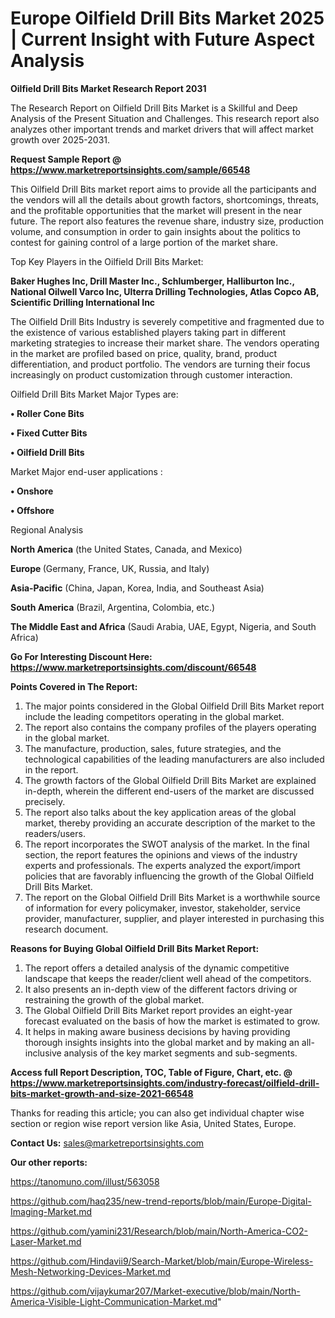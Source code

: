 # Europe Oilfield Drill Bits Market 2025 | Current Insight with Future Aspect Analysis

<strong>Oilfield Drill Bits Market Research Report 2031</strong>

The Research Report on Oilfield Drill Bits Market is a Skillful and Deep Analysis of the Present Situation and Challenges. This research report also analyzes other important trends and market drivers that will affect market growth over 2025-2031.

<strong>Request Sample Report @ <a href=https://www.marketreportsinsights.com/sample/66548>https://www.marketreportsinsights.com/sample/66548</a></strong>

This Oilfield Drill Bits market report aims to provide all the participants and the vendors will all the details about growth factors, shortcomings, threats, and the profitable opportunities that the market will present in the near future. The report also features the revenue share, industry size, production volume, and consumption in order to gain insights about the politics to contest for gaining control of a large portion of the market share.

Top Key Players in the Oilfield Drill Bits Market:

<strong>Baker Hughes Inc, Drill Master Inc., Schlumberger, Halliburton Inc., National Oilwell Varco Inc, Ulterra Drilling Technologies, Atlas Copco AB, Scientific Drilling International Inc</strong>

The Oilfield Drill Bits Industry is severely competitive and fragmented due to the existence of various established players taking part in different marketing strategies to increase their market share. The vendors operating in the market are profiled based on price, quality, brand, product differentiation, and product portfolio. The vendors are turning their focus increasingly on product customization through customer interaction.

Oilfield Drill Bits Market Major Types are:

<strong>• Roller Cone Bits

• Fixed Cutter Bits

• Oilfield Drill Bits</strong>

Market Major end-user applications :

<strong>• Onshore

• Offshore</strong>

Regional Analysis

</u><strong><b>North America</b></strong> (the United States, Canada, and Mexico)

<strong><b>Europe </b></strong>(Germany, France, UK, Russia, and Italy)

<strong><b>Asia-Pacific</b></strong> (China, Japan, Korea, India, and Southeast Asia)

<strong><b>South America</b></strong> (Brazil, Argentina, Colombia, etc.)

<strong><b>The Middle East and Africa</b></strong> (Saudi Arabia, UAE, Egypt, Nigeria, and South Africa)

<strong>Go For Interesting Discount Here: <a href=https://www.marketreportsinsights.com/discount/66548>https://www.marketreportsinsights.com/discount/66548</a></strong>

<strong>Points Covered in The Report:</strong>
<ol>
  <li>The major points considered in the Global Oilfield Drill Bits Market report include the leading competitors operating in the global market.</li>
  <li>The report also contains the company profiles of the players operating in the global market.</li>
  <li>The manufacture, production, sales, future strategies, and the technological capabilities of the leading manufacturers are also included in the report.</li>
  <li>The growth factors of the Global Oilfield Drill Bits Market are explained in-depth, wherein the different end-users of the market are discussed precisely.</li>
  <li>The report also talks about the key application areas of the global market, thereby providing an accurate description of the market to the readers/users.</li>
  <li>The report incorporates the SWOT analysis of the market. In the final section, the report features the opinions and views of the industry experts and professionals. The experts analyzed the export/import policies that are favorably influencing the growth of the Global Oilfield Drill Bits Market.</li>
  <li>The report on the Global Oilfield Drill Bits Market is a worthwhile source of information for every policymaker, investor, stakeholder, service provider, manufacturer, supplier, and player interested in purchasing this research document.</li>
</ol>
<strong>Reasons for Buying Global Oilfield Drill Bits Market Report:</strong>

<ol>
  <li>The report offers a detailed analysis of the dynamic competitive landscape that keeps the reader/client well ahead of the competitors.</li>
  <li>It also presents an in-depth view of the different factors driving or restraining the growth of the global market.</li>
  <li>The Global Oilfield Drill Bits Market report provides an eight-year forecast evaluated on the basis of how the market is estimated to grow.</li>
  <li>It helps in making aware business decisions by having providing thorough insights insights into the global market and by making an all-inclusive analysis of the key market segments and sub-segments.</li>
</ol>
<strong>Access full Report Description, TOC, Table of Figure, Chart, etc. @ <a href=https://www.marketreportsinsights.com/industry-forecast/oilfield-drill-bits-market-growth-and-size-2021-66548>https://www.marketreportsinsights.com/industry-forecast/oilfield-drill-bits-market-growth-and-size-2021-66548</a></strong>


Thanks for reading this article; you can also get individual chapter wise section or region wise report version like Asia, United States, Europe.

<strong>Contact Us:</strong>
sales@marketreportsinsights.com

<strong>Our other reports:</strong>

<a href=https://tanomuno.com/illust/563058>https://tanomuno.com/illust/563058</a>

<a href=https://github.com/haq235/new-trend-reports/blob/main/Europe-Digital-Imaging-Market.md>https://github.com/haq235/new-trend-reports/blob/main/Europe-Digital-Imaging-Market.md</a>

<a href=https://github.com/yamini231/Research/blob/main/North-America-CO2-Laser-Market.md>https://github.com/yamini231/Research/blob/main/North-America-CO2-Laser-Market.md</a>

<a href=https://github.com/Hindavii9/Search-Market/blob/main/Europe-Wireless-Mesh-Networking-Devices-Market.md>https://github.com/Hindavii9/Search-Market/blob/main/Europe-Wireless-Mesh-Networking-Devices-Market.md</a>

<a href=https://github.com/vijaykumar207/Market-executive/blob/main/North-America-Visible-Light-Communication-Market.md>https://github.com/vijaykumar207/Market-executive/blob/main/North-America-Visible-Light-Communication-Market.md</a>"
